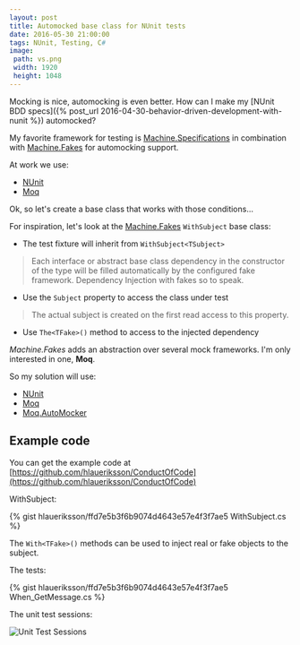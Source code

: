 ```yaml
---
layout: post
title: Automocked base class for NUnit tests
date: 2016-05-30 21:00:00
tags: NUnit, Testing, C#
image:
 path: vs.png
 width: 1920
 height: 1048
---
```


Mocking is nice, automocking is even better. How can I make my [NUnit BDD specs]({% post_url 2016-04-30-behavior-driven-development-with-nunit %}) automocked?

My favorite framework for testing is [Machine.Specifications](https://github.com/machine/machine.specifications) in combination with [Machine.Fakes](https://github.com/machine/machine.fakes) for automocking support.

At work we use:

* [NUnit](http://www.nunit.org/)
* [Moq](https://github.com/moq/moq4)

Ok, so let's create a base class that works with those conditions...

For inspiration, let's look at the [Machine.Fakes](https://github.com/machine/machine.fakes#withsubjecttsubject) `WithSubject` base class:

* The test fixture will inherit from `WithSubject<TSubject>`

> Each interface or abstract base class dependency in the constructor of the type will be filled automatically by the configured fake framework. Dependency Injection with fakes so to speak.

* Use the `Subject` property to access the class under test

> The actual subject is created on the first read access to this property.

* Use `The<TFake>()` method to access to the injected dependency

*Machine.Fakes* adds an abstraction over several mock frameworks. I'm only interested in one, **Moq**.

So my solution will use:

* [NUnit](http://www.nunit.org/)
* [Moq](https://github.com/moq/moq4)
* [Moq.AutoMocker](https://github.com/tkellogg/Moq.AutoMocker)

## Example code

You can get the example code at [https://github.com/hlaueriksson/ConductOfCode](https://github.com/hlaueriksson/ConductOfCode)

WithSubject:

{% gist hlaueriksson/ffd7e5b3f6b9074d4643e57e4f3f7ae5 WithSubject.cs %}

The `With<TFake>()` methods can be used to inject real or fake objects to the subject.

The tests:

{% gist hlaueriksson/ffd7e5b3f6b9074d4643e57e4f3f7ae5 When_GetMessage.cs %}

The unit test sessions:

![Unit Test Sessions](unit-test-sessions.png)
